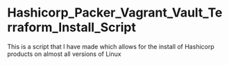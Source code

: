 # Hashicorp_Packer_Vagrant_Vault_Terraform_Install_Script
This is a script that I have made which allows for the install of Hashicorp products on almost all versions of Linux
